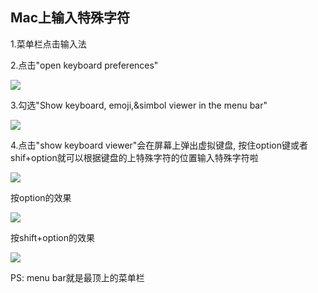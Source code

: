 
## Mac上输入特殊字符

1.菜单栏点击输入法

2.点击"open keyboard preferences"

![](http://i11.tietuku.com/7f966b701f1c1ddb.png)

3.勾选"Show keyboard, emoji,&simbol viewer in the menu bar"

![](http://i11.tietuku.com/b3265212cad9fdd5.png)

4.点击"show keyboard viewer"会在屏幕上弹出虚拟键盘, 按住option键或者shif+option就可以根据键盘的上特殊字符的位置输入特殊字符啦

![](http://i11.tietuku.com/eb886ce1604ded10.png)

按option的效果

![](http://i13.tietuku.com/53a0613a9bcd1b8b.png)

按shift+option的效果

![](http://i13.tietuku.com/5ae9147f46307525.png)

PS: menu bar就是最顶上的菜单栏

